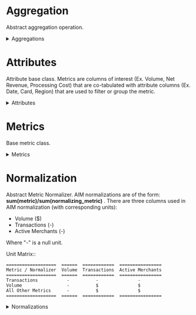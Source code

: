 # Aggregation

Abstract aggregation operation.
    

<details markdown='1'><summary>Aggregations</summary>

## None



## 3 Month Moving Average

Periods = 3, Frequency = Month
    

</details>

# Attributes

Attribute base class.
Metrics are columns of interest (Ex. Volume, Net Revenue, Processing Cost) that are co-tabulated with
attribute columns (Ex. Date, Card, Region) that are used to filter or group the metric.

<details markdown='1'><summary>Attributes</summary>

## Card

**Card** is an attribute of central importance in the AIM system.

There are 5 basic card types:
- credit
- signature_debit aka *sig_debit*
- pin_debit
- opt_blue

And 2 non-basic card types:
- bank_cards (credit + sig_debit)
- other_cards

The metrics coming from raw processor data which are reported on individual
card types may be filtered and grouped by card types and are referred to as
"card metrics" as opposed to "non-card metrics".

## Average Ticket Tier

A merchant's ticket tier is based on its **average** number of transactions (or "tickets")
over a rolling 12 month period.

## Annual Volume Tier

A merchant's volume tier is based on its **total** volume over a rolling 12 month period.
    

## Transaction Tier

A merchant's transaction tier is based on its **total** number of transactions (or "tickets")
over a rolling 12 month period.

## Region

Geographic region of the transaction.
Canada is a region.

## State

U.S. State of the transaction

## ZIP

Zip code of the transaction

## MSA

City of the transaction

## Sales Model

Sales model code

## Industry Classification Type

Industry Classification Type. Currently this is either MCC or SIC.
    

## Industry Group

Hierarchical grouping of Industries
    

## Industry

Industry the merchant belongs to.
    

## Portfolio

A grouping of merchants within an organization.
    

## Data Month

Date is one of the AIM required attributes.
Traditionally date has been by month due to month being the frequency of the aim
application, though other aggregation levels are possible and may show up in the
future. The term era is used to denote a chunk of time. Ex. The month of June, as
opposed to June 1.

## Standalone Merchants

Binary on if the merchant is part of a chain or not.

## Vintage

Year merchant entered the market

</details>

# Metrics

Base metric class.
    

<details markdown='1'><summary>Metrics</summary>

## COS Total Processing Fees

Processing Cost
Contains card components only

## Total Cost of Sales

Total Cost
:= Total Cost Card + Total Cost Noncard

## Gross Revenue

Gross Revenue
:= Gross Revenue Card + Gross Revenue Noncard
Contains card and noncard components

## Gross Processing Revenue

Gross Processing Revenue
Contains card components only

## Net Revenue

Net Revenue
:= Net Revenue Card + Net Revenue Noncard
Contains card and noncard components

## Net Processing Revenue

Net Processing Revenue
Contains card components only

## COS Association Fees, Assessments, and SWITCH Fees

Association And Switch Fees Cost
No card components

## COS Association Fees & Assessments

Association Fees Cost

## COS SWITCH Fees

Switch Fees Cost

## COS Interchange Fees

Interchange Fees Cost
No card components

## COS Other Processing Fees

Other Fees Cost
No card components

## Other COS

Other Cost
No card components

## Residuals Paid

Residuals Cost
No card components

## Legacy Account Annual Fees Revenue

Legacy Account Annual Fees Revenue
No card components

## Monthly Legacy Account Fees

Legacy Account Monthly Fees Revenue
No card components

## Discount Revenue

Discount  Revenue
Contains card components only

## Equipment & Other Income

Equipment and Other Revenue
Contains card components only

## Gross Profit

Gross Profit Revenue
Contains card components only

## Legacy Account Annual and Monthly Fees Revenue

Legacy Account Annual and Monthly Fees Revenue
Contains card components only

## Other Fee Revenue

Other Fees Revenue
No card components

## PCI Annual And Monthly Fees Revenue

PCI Annual And Monthly Fees Revenue
No card components

## Transaction Fee Revenue

Transaction Fees Revenue
No card components

## Transactions

Transaction
Contains card components only

## Volume

Volume
Contains card components only

</details>

# Normalization

Abstract Metric Normalizer.
AIM normalizations are of the form: **sum(metric)/sum(normalizing_metric)** .
There are three columns used in AIM normalization (with corresponding units):

- Volume ($)
- Transactions (-)
- Active Merchants (-)

Where "-" is a null unit.

Unit Matrix::

```
===================  ======  ============  ================
Metric / Normalizer  Volume  Transactions  Active Merchants
===================  ======  ============  ================
Transactions           -          -               -
Volume                 -          $               $
All Other Metrics      -          $               $
===================  ======  ============  ================
```

<details markdown='1'><summary>Normalizations</summary>

## Per Merchant

Active Merchants
In order to be considered active a merchant has to have non-zero Volume and
Net Revenue > 0.
Unitless due to being a count.

## Per Transaction

Transactions - Unitless due to being a count.
    

## Per Volume

Volume - Units in dollars.

</details>
